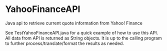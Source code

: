 YahooFinanceAPI
===============

Java api to retrieve current quote information from Yahoo! Finance

See TestYahooFinanceAPI.java for a quick example of how to use this API.  All data from API is returned as String objects.  It is up to the calling program to further process/translate/format the results as needed.
